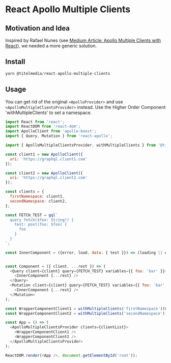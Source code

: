 # React Apollo Multiple Clients

## Motivation and Idea
Inspired by Rafael Nunes (see [Medium Article: Apollo Multiple Clients with React](https://medium.com/open-graphql/apollo-multiple-clients-with-react-b34b571210a5)), we needed a more generic solution.

## Install

```js
yarn @titelmedia/react-apollo-multiple-clients
```

## Usage
You can get rid of the original `<ApolloProvider>` and use `<ApolloMultipleClientsProvider>` instead. Use the Higher Order Component 'withMultipleClients' to set a namespace.

```js
import React from 'react';
import ReactDOM from 'react-dom';
import ApolloClient from 'apollo-boost';
import { Query, Mutation } from 'react-apollo';

import { ApolloMultipleClientsProvider, withMultipleClients } from '@titelmedia/react-apollo-multiple-clients';

const client1 = new ApolloClient({
  uri: 'https://graphql.client1.com'
});

const client2 = new ApolloClient({
  uri: 'https://graphql.client2.com'
});

const clients = {
  firstNamespace: client1,
  secondNamespace: client2,
};

const FETCH_TEST = gql`
  query fetch($foo: String!) {
    test: post(foo: $foo) {
      foo
    }
  }
`;

const InnerComponent = ({error, load, data: { test }}) => (loading || error) ? null : test;


const Component = ({ client, ...rest }) => (
  <Query client={client} query={FETCH_TEST} variables={{ foo: 'bar' }}>
    <InnerComponent {...rest} />
  </Query>
  <Mutation client={client} query={FETCH_TEST} variables={{ foo: 'bar' }}>
    <InnerComponent {...rest} />
  </Mutation>
);

const WrapperComponentClient1 = withMultipleClients('firstNamespace')(Component);
const WrapperComponentClient2 = withMultipleClients('secondNamespace')(Component);

const App = () => (
  <ApolloMultipleClientsProvider clients={clientList}>
    <WrapperComponentClient1 />
    <WrapperComponentClient2 />
  </ApolloMultipleClientsProvider>
);

ReactDOM.render(<App />, document.getElementById('root'));
```